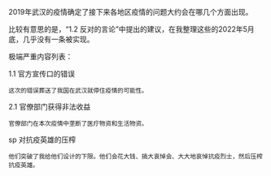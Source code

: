 2019年武汉的疫情确定了接下来各地区疫情的问题大约会在哪几个方面出现。

比较有意思的是，“1.2 反对的言论”中提出的建议，在我整理这些的2022年5月底，几乎没有一条被实现。

极端严重内容列表：

1.1 官方宣传口的错误

    这次的错误葬送了我国在武汉就停住疫情的可能性。

2.1 官僚部门获得非法收益

    官僚部门在本次疫情中垄断了医疗物资和生活物资。

sp 对抗疫英雄的压榨

    他们突破了我给他们设计的下限。他们会花大钱、搞大哀悼会、大大地哀悼抗疫烈士，然后压榨抗疫英雄。